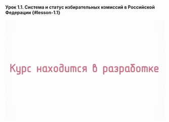 #### Урок 1.1. Система и статус избирательных комиссий в Российской Федерации {#lesson-1.1}

![ ](./1.1.1.1.svg)
